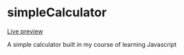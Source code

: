 # simpleCalculator
[Live preview](https://simple-online-calc.netlify.app/ "simple calc")

A simple calculator built in my course of learning Javascript
